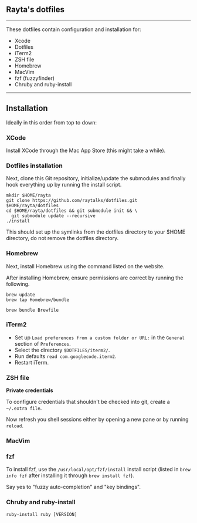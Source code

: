 ## Rayta's dotfiles

***

These dotfiles contain configuration and installation for:

* Xcode 
* Dotfiles
* iTerm2
* ZSH file
* Homebrew
* MacVim
* fzf (fuzzyfinder)
* Chruby and ruby-install

***

## Installation

Ideally in this order from top to down:

### XCode

Install XCode through the Mac App Store (this might take a while).

### Dotfiles installation

Next, clone this Git repository, initialize/update the submodules and finally hook everything up by running the install script.

```
mkdir $HOME/rayta
git clone https://github.com/raytalks/dotfiles.git $HOME/rayta/dotfiles
cd $HOME/rayta/dotfiles && git submodule init && \
  git submodule update --recursive
./install
```

This should set up the symlinks from the dotfiles directory to your $HOME directory, do not remove the dotfiles directory.

### Homebrew

Next, install Homebrew using the command listed on the website.

After installing Homebrew, ensure permissions are correct by running the following.

```
brew update
brew tap Homebrew/bundle

brew bundle Brewfile
```

### iTerm2

* Set up `Load preferences from a custom folder or URL:` in the `General` section of `Preferences`. 
* Select the directory `$DOTFILES/iterm2/`.
* Run defaults `read com.googlecode.iterm2`.
* Restart iTerm.

### ZSH file

**Private credentials**

To configure credentials that shouldn't be checked into git, create a `~/.extra file`.

Now refresh you shell sessions either by opening a new pane or by running `reload`.

### MacVim

### fzf

To install fzf, use the `/usr/local/opt/fzf/install` install script (listed in `brew info fzf` after installing it through `brew install fzf`).

Say yes to "fuzzy auto-completion" and "key bindings".

### Chruby and ruby-install

`ruby-install ruby [VERSION]`




